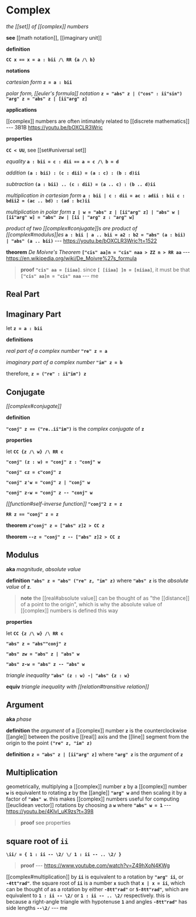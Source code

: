 # Complex

_the [[set]] of [[complex]] numbers_

**see** [[math notation]], [[imaginary unit]]

**definition**

**`CC x == x = a : bii /\ RR {a /\ b}`**

**notations**

_cartesian form_ **`z = a : bii`**

_polar form, [[euler's formula]] notation_ **`z = "abs" z | ("cos" : ii"sin") "arg" z = "abs" z | [ii"arg" z]`**

**applications**

[[complex]] numbers are often intimately related to [[discrete mathematics]] --- 3B1B <https://youtu.be/bOXCLR3Wric>

**properties**

**`CC < UU`**, see [[set#universal set]]

_equality_ **`a : bii = c : dii == a = c /\ b = d`**

_addition_ **`(a : bii) : (c : dii) = (a : c) : (b : d)ii`**

_subtraction_ **`(a : bii) .. (c : dii) = (a .. c) : (b .. d)ii`**

_multiplication in cartesian form_ **`a : bii | c : dii = ac : adii : bii c : bdii2 = (ac .. bd) : (ad : bc)ii`**

_multiplication in polar form_ **`z | w = "abs" z | [ii"arg" z] | "abs" w | [ii"arg" w] = "abs" zw | [ii | "arg" z : "arg" w]`**

_product of two [[complex#conjugate]]s are product of [[complex#modulus]]es_ **`a : bii | a .. bii = a2 : b2 = "abs" (a : bii) | "abs" (a .. bii)`** --- <https://youtu.be/bOXCLR3Wric?t=1522>

**theorem** _De Moivre's Theorem_ **`["cis" aa]n = "cis" naa > ZZ n > RR aa`** --- <https://en.wikipedia.org/wiki/De_Moivre%27s_formula>

> **proof** **`"cis" aa = [iiaa]`**. since **`[ [iiaa] ]n = [niiaa]`**, it must be that **`["cis" aa]n = "cis" naa`** --- me

## Real Part

## Imaginary Part

let **`z = a : bii`**

**definitions**

_real part of a complex number_ **`"re" z = a`**

_imaginary part of a complex number_ **`"im" z = b`**

therefore, **`z = ("re" : ii"im") z`**

## Conjugate

_[[complex#conjugate]]_

**definition**

**`"conj" z == ("re..ii"im")`** is the _complex conjugate_ of **`z`**

**properties**

let **`CC {z /\ w} /\ RR c`**

**`"conj" (z : w) = "conj" z : "conj" w`**

**`"conj" cz = c"conj" z`**

**`"conj" z'w = "conj" z | "conj" w`**

**`"conj" z-w = "conj" z -- "conj" w`**

_[[function#self-inverse function]]_ **`"conj"2 z = z`**

**`RR z == "conj" z = z`**

**theorem** **`z"conj" z = ["abs" z]2 > CC z`**

**theorem** **`--z = "conj" z -- ["abs" z]2 > CC z`**

## Modulus

**aka** _magnitude_, _absolute value_

**definition** **`"abs" z = "abs" ("re" z, "im" z)`** where **`"abs" z`** is the _absolute value_ of **`z`**.

> **note** the [[real#absolute value]] can be thought of as "the [[distance]] of a point to the origin", which is why the absolute value of [[complex]] numbers is defined this way

**properties**

let **`CC {z /\ w} /\ RR c`**

**`"abs" z = "abs""conj" z`**

**`"abs" zw = "abs" z | "abs" w`**

**`"abs" z-w = "abs" z -- "abs" w`**

_triangle inequality_ **`"abs" (z : w) -| "abs" {z : w}`**

**equiv** _triangle inequality with [[relation#transitive relation]]_

## Argument

**aka** _phase_

**definition** the _argument_ of a [[complex]] number **`z`** is the counterclockwise [[angle]] between the positive [[real]] axis and the [[line]] segment from the origin to the point **`("re" z, "im" z)`**

**definition** **`z = "abs" z | [ii"arg" z]`** where **`"arg" z`** is the _argument_ of **`z`**

## Multiplication

geometrically, multiplying a [[complex]] number **`z`** by a [[complex]] number **`w`** is equivalent to rotating **`z`** by the [[angle]] **`"arg" w`** and then scaling it by a factor of **`"abs" w`**. this makes [[complex]] numbers useful for computing [[euclidean vector]] rotations by choosing a **`w`** where **`"abs" w = 1`** --- <https://youtu.be/4KlvI_uK9zs?t=398>

> **proof** see properties

## square root of **`ii`**

**`\ii/ = { 1 : ii -- \2/ \/ 1 : ii -- .. \2/ }`**

> **proof** --- <https://www.youtube.com/watch?v=Z49hXoN4KWg>

[[complex#multiplication]] by **`ii`** is equivalent to a rotation by **`"arg" ii`**, or **`-4tt"rad"`**. the square root of **`ii`** is a number **`x`** such that **`x | x = ii`**, which can be thought of as a rotation by either **`-8tt"rad"`** or **`5-8tt"rad"`**, which are equivalent to **`1 : ii -- \2/`** or **`1 : ii -- .. \2/`** respectively. this is because a right-angle triangle with hypotenuse **`1`** and angles **`-8tt"rad"`** has side lengths **`--\2/`** --- me
